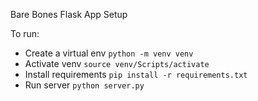 Bare Bones Flask App Setup

To run:
- Create a virtual env `python -m venv venv`
- Activate venv `source venv/Scripts/activate`
- Install requirements `pip install -r requirements.txt`
- Run server `python server.py`